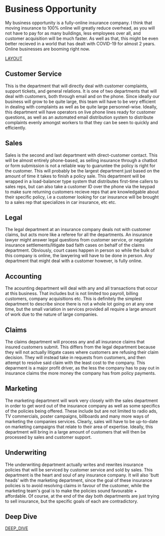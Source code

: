 # Business Opportunity

My business opportunity is a fully-online insurance company. I think that moving insurance to 
100% online will greatly reduce overhead, as you will not have to pay for as many buildings, less employees over all, and customer acquisition will be much faster. As well as that, this might be even better recieved in a world that has dealt with COVID-19 for almost 2 years. Online businesses are booming right now.


[LAYOUT]()

## Customer Service

This is the department that will directly deal with customer complaints, support tickets, and general relations. It is one of two departments that will deal with customers, both through email and on the phone. Since ideally our business will grow to be quite large, this team will have to be very efficient in dealing with complaints as well as be quite large personnel-wise. Ideally, this department will have operators on live phone lines ready for customer questions, as well as an automated email distribution system to distribute complaints evenly amongst workers to that they can be seen to quickly and efficiently.

## Sales

Sales is the second and last department with direct-customer contact. This will be almost entirely phone-based, as selling insurance through a chatbot or form submission is not a reliable way to guaruntee the policy is right for the customer. This will probably be the largest department just based on the amount of time it takes to finish a policy sale. This department will be wrapped in a load-balancer type system that distributes first-time callers to sales reps, but can also take a customer ID over the phone via the keypad to make sure returning customers recieve reps that are knowledgable about their specific policy, i.e a customer looking for car insurance will be brought to a sales rep that specializes in car insurance, etc etc.

## Legal

The legal department at an insurance company deals not with customer claims, but acts more like a referee for all the departments. An insurance lawyer might answer legal questions from customer service, or negotiate insurance settlements/litigate bad faith cases on behalf of the claims department. Obviously, court cases happen in person so while the bulk of this company is online, the lawyering will have to be done in person. Any department that might deal with a customer however, is fully online.

## Accounting

The acounting department will deal with any and all transactions that occur at this business. That includes but is not limited too payroll, billing customers, company acquisitions etc. This is definitely the simplest department to describe since there is not a whole lot going on at any one time, but the small variation in services provided all require a large amount of work due to the nature of large companies.

## Claims

The claims department will process any and all insurance claims that insured customers submit. This differs from the legal department because they will not actually litigate cases where customers are refusing their claim decision. They will instead take in requests from customers, and then attempt to resolve said claim with the least cost to the company. This deparment is a major profit driver, as the less the company has to pay out in insurance claims the more money the company has from policy payments.

## Marketing

The marketing department will work very closely with the sales department in order to get word out of the insurance company as well as some specifics of the policies being offered. These include but are not limited to radio ads, TV commercials, poster campaigns, billboards and many more ways of marketing the companies services. Clearly, sales will have to be up-to-date on marketing campaigns that relate to their area of expertise. Ideally, this department will bring in a large amount of customers that will then be processed by sales and customer support.

## Underwriting

THe underwriting department actually writes and rewrites insurance policies that will be serviced by customer service and sold by sales. This department is the heart and soul of any insurance company. It will also 'butt heads' with the marketing department, since the goal of these insurance policies is to avoid resolving claims in favour of the customer, while the marketing team's goal is to make the policies sound favourable + affordable. Of course, at the end of the day both departments are just trying to sell insurance, but the specific goals of each are contradictory.

## Deep Dive

[DEEP_DIVE]()